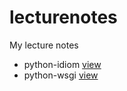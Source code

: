 # lecturenotes
My lecture notes

- python-idiom [view](https://lecture.silentnotes.top/python-idiom.htm)
- python-wsgi [view](https://lecture.silentnotes.top/python-wsgi.htm)
